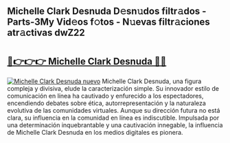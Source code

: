 ## Michelle Clark Desnuda D𝚎sn𝚞dos filtr𝚊dos - Parts-3My Vid𝚎os f𝚘tos - N𝚞evas filtr𝚊ciones atr𝚊ctivas dwZ22

# <h2><a href="http://mb3ymh.tromn.icu/?c=Michelle+Clark+Desnuda">🔗👉👉👉 Michelle Clark Desnuda 🔗🔗</a></h2>

[![Michelle Clark Desnuda nuevo](https://i.imgur.com/pEAQMta.gif)](http://mb3ymh.tromn.icu/?c=Michelle+Clark+Desnuda)
Michelle Clark Desnuda, una figura compleja y divisiva, elude la caracterización simple. Su innovador estilo de comunicación en línea ha cautivado y enfurecido a los espectadores, encendiendo debates sobre ética, autorrepresentación y la naturaleza evolutiva de las comunidades virtuales. Aunque su dirección futura no está clara, su influencia en la comunidad en línea es indiscutible. Impulsada por una determinación inquebrantable y una cautivación innegable, la influencia de Michelle Clark Desnuda en los medios digitales es pionera.

